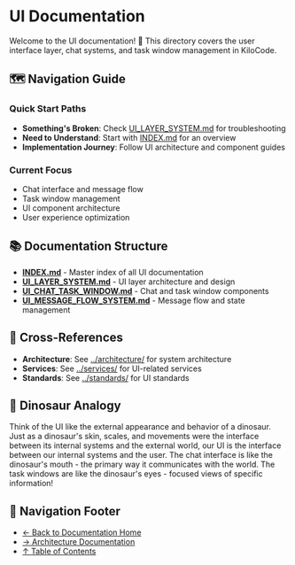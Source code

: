 # UI Documentation

Welcome to the UI documentation! 🎨 This directory covers the user interface layer, chat systems, and task window management in KiloCode.

## 🗺️ Navigation Guide

### Quick Start Paths

- **Something's Broken**: Check [UI_LAYER_SYSTEM.md](UI_LAYER_SYSTEM.md) for troubleshooting
- **Need to Understand**: Start with [INDEX.md](INDEX.md) for an overview
- **Implementation Journey**: Follow UI architecture and component guides

### Current Focus

- Chat interface and message flow
- Task window management
- UI component architecture
- User experience optimization

## 📚 Documentation Structure

- **[INDEX.md](INDEX.md)** - Master index of all UI documentation
- **[UI_LAYER_SYSTEM.md](UI_LAYER_SYSTEM.md)** - UI layer architecture and design
- **[UI_CHAT_TASK_WINDOW.md](UI_CHAT_TASK_WINDOW.md)** - Chat and task window components
- **[UI_MESSAGE_FLOW_SYSTEM.md](UI_MESSAGE_FLOW_SYSTEM.md)** - Message flow and state management

## 🔗 Cross-References

- **Architecture**: See [../architecture/](../architecture/) for system architecture
- **Services**: See [../services/](../services/) for UI-related services
- **Standards**: See [../standards/](../standards/) for UI standards

## 🦕 Dinosaur Analogy

Think of the UI like the external appearance and behavior of a dinosaur. Just as a dinosaur's skin, scales, and movements were the interface between its internal systems and the external world, our UI is the interface between our internal systems and the user. The chat interface is like the dinosaur's mouth - the primary way it communicates with the world. The task windows are like the dinosaur's eyes - focused views of specific information!

## 🧭 Navigation Footer

- [← Back to Documentation Home](../INDEX.md)
- [→ Architecture Documentation](../architecture/README.md)
- [↑ Table of Contents](../INDEX.md)
